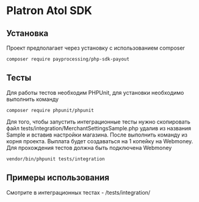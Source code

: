 Platron Atol SDK
===============
## Установка

Проект предполагает через установку с использованием composer
```
composer require payprocessing/php-sdk-payout
```

## Тесты
Для работы тестов необходим PHPUnit, для установки необходимо выполнить команду
```
composer require phpunit/phpunit
```
Для того, чтобы запустить интеграционные тесты нужно скопировать файл tests/integration/MerchantSettingsSample.php удалив 
из названия Sample и вставив настройки магазина. После выполнить команду из корня проекта. Выплата будет создаваться на 1 копейку на
Webmoney. Для прохождения тестов должна быть подключена Webmoney
```
vendor/bin/phpunit tests/integration
```

## Примеры использования
Смотрите в интеграционных тестах - /tests/integration/

